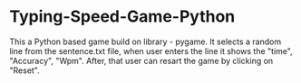 # Typing-Speed-Game-Python
This a Python based game build on library - pygame.
It selects a random line from the sentence.txt file, when user enters the line it shows the "time", "Accuracy", "Wpm".
After, that user can resart the game by clicking on "Reset".
